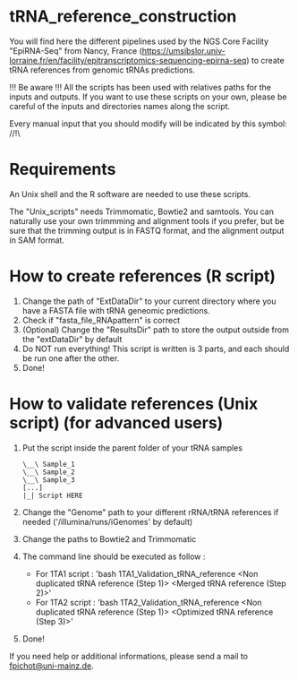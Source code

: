# tRNA_reference_construction
You will find here the different pipelines used by the NGS Core Facility "EpiRNA-Seq" from Nancy, France (https://umsibslor.univ-lorraine.fr/en/facility/epitranscriptomics-sequencing-epirna-seq) to create tRNA references from genomic tRNAs predictions.

!!! Be aware !!! All the scripts has been used with relatives paths for the inputs and outputs. If you want to use these scripts on your own, please be careful of the inputs and directories names along the script.

Every manual input that you should modify will be indicated by this symbol: //!\\

# Requirements

An Unix shell and the R software are needed to use these scripts.

The "Unix_scripts" needs Trimmomatic, Bowtie2 and samtools. You can naturally use your own trimmming and alignment tools if you prefer, but be sure that the trimming output is in FASTQ format, and the alignment output in SAM format.

# How to create references (R script)
  1. Change the path of "ExtDataDir" to your current directory where you have a FASTA file with tRNA geneomic predictions.
  2. Check if "fasta_file_RNApattern" is correct
  3. (Optional) Change the "ResultsDir" path to store the output outside from the "extDataDir" by default
  4. Do NOT run everything! This script is written is 3 parts, and each should be run one after the other. 
  5. Done!

# How to validate references (Unix script) (for advanced users)
  1. Put the script inside the parent folder of your tRNA samples
  
         \__\ Sample_1 
         \__\ Sample_2
         \__\ Sample_3
         [...]
         |_| Script HERE
  
  2. Change the "Genome" path to your different rRNA/tRNA references if needed ('/illumina/runs/iGenomes' by default)
  3. Change the paths to Bowtie2 and Trimmomatic
  4. The command line should be executed as follow :
      - For 1TA1 script : 'bash 1TA1_Validation_tRNA_reference <rRNA reference> <Non duplicated tRNA reference (Step 1)> <Merged tRNA reference (Step 2)>'
      - For 1TA2 script : 'bash 1TA2_Validation_tRNA_reference <Non duplicated tRNA reference (Step 1)> <Optimized tRNA reference (Step 3)>'
  5. Done!
  
  
If you need help or additional informations, please send a mail to fpichot@uni-mainz.de.
